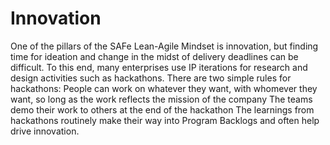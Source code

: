 # Innovation

One of the pillars of the SAFe Lean-Agile Mindset is innovation, but finding time for ideation and change in the midst of delivery deadlines can be difficult. To this end, many enterprises use IP iterations for research and design activities such as hackathons. There are two simple rules for hackathons: People can work on whatever they want, with whomever they want, so long as the work reflects the mission of the company The teams demo their work to others at the end of the hackathon The learnings from hackathons routinely make their way into Program Backlogs and often help drive innovation.

